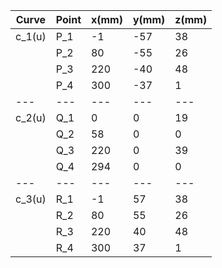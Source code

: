 | Curve | Point | x(mm) | y(mm) | z(mm) |
| --- | --- | --- | --- | --- |
| c_1(u) | P_1 | -1 | -57 | 38 |
|  | P_2 | 80 | -55 | 26 |
|  | P_3 | 220 | -40 | 48 |
|  | P_4 | 300 | -37 | 1 |
| --- | --- | --- | --- | --- |
| c_2(u) | Q_1 | 0 | 0 | 19 |
|  | Q_2 | 58 | 0 | 0 |
|  | Q_3 | 220 | 0 | 39 |
|  | Q_4 | 294 | 0 | 0 |
| --- | --- | --- | --- | --- |
| c_3(u) | R_1 | -1 | 57 | 38 |
|  | R_2 | 80 | 55 | 26 |
|  | R_3 | 220 | 40 | 48 |
|  | R_4 | 300 | 37 | 1 |
